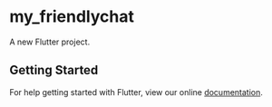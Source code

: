 # my_friendlychat

A new Flutter project.

## Getting Started

For help getting started with Flutter, view our online
[documentation](https://flutter.io/).
